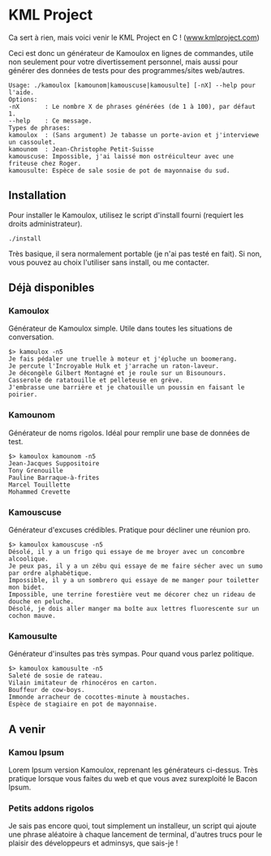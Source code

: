 KML Project
===========
Ca sert à rien, mais voici venir le KML Project en C ! (www.kmlproject.com)

Ceci est donc un générateur de Kamoulox en lignes de commandes, utile non
seulement pour votre divertissement personnel, mais aussi pour générer des
données de tests pour des programmes/sites web/autres.

    Usage: ./kamoulox [kamounom|kamouscuse|kamousulte] [-nX] --help pour l'aide.
    Options:
    -nX       : Le nombre X de phrases générées (de 1 à 100), par défaut 1.
    --help    : Ce message.
    Types de phrases:
    kamoulox  : (Sans argument) Je tabasse un porte-avion et j'interviewe un cassoulet.
    kamounom  : Jean-Christophe Petit-Suisse
    kamouscuse: Impossible, j'ai laissé mon ostréiculteur avec une friteuse chez Roger.
    kamousulte: Espèce de sale sosie de pot de mayonnaise du sud.

Installation
------------
Pour installer le Kamoulox, utilisez le script d'install fourni (requiert les
droits administrateur).

    ./install

Très basique, il sera normalement portable (je n'ai pas testé en fait). Si non,
vous pouvez au choix l'utiliser sans install, ou me contacter.

Déjà disponibles
----------------
### Kamoulox
Générateur de Kamoulox simple. Utile dans toutes les situations de conversation.

    $> kamoulox -n5
    Je fais pédaler une truelle à moteur et j'épluche un boomerang.
    Je percute l'Incroyable Hulk et j'arrache un raton-laveur.
    Je décongèle Gilbert Montagné et je roule sur un Bisounours.
    Casserole de ratatouille et pelleteuse en grève.
    J'embrasse une barrière et je chatouille un poussin en faisant le poirier.

### Kamounom
Générateur de noms rigolos. Idéal pour remplir une base de données de test.

    $> kamoulox kamounom -n5
    Jean-Jacques Suppositoire
    Tony Grenouille
    Pauline Barraque-à-frites
    Marcel Touillette
    Mohammed Crevette

### Kamouscuse
Générateur d'excuses crédibles. Pratique pour décliner une réunion pro.

    $> kamoulox kamouscuse -n5
    Désolé, il y a un frigo qui essaye de me broyer avec un concombre alcoolique.
    Je peux pas, il y a un zébu qui essaye de me faire sécher avec un sumo par ordre alphabétique.
    Impossible, il y a un sombrero qui essaye de me manger pour toiletter mon bidet.
    Impossible, une terrine forestière veut me décorer chez un rideau de douche en peluche.
    Désolé, je dois aller manger ma boîte aux lettres fluorescente sur un cochon mauve.

### Kamousulte
Générateur d'insultes pas très sympas. Pour quand vous parlez politique.

    $> kamoulox kamousulte -n5
    Saleté de sosie de rateau.
    Vilain imitateur de rhinocéros en carton.
    Bouffeur de cow-boys.
    Immonde arracheur de cocottes-minute à moustaches.
    Espèce de stagiaire en pot de mayonnaise.

A venir
-------
### Kamou Ipsum
Lorem Ipsum version Kamoulox, reprenant les générateurs ci-dessus. Très pratique 
lorsque vous faites du web et que vous avez surexploité le Bacon Ipsum.

### Petits addons rigolos
Je sais pas encore quoi, tout simplement un installeur, un script qui ajoute
une phrase aléatoire à chaque lancement de terminal, d'autres trucs pour le
plaisir des développeurs et adminsys, que sais-je !